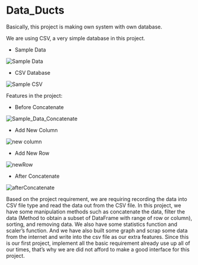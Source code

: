 # Data_Ducts

Basically, this project is making own system with own database. 

We are using CSV, a very simple database in this project.

* Sample Data

![Sample Data](https://user-images.githubusercontent.com/84385119/169641931-3d447572-ed14-4387-9a38-e4e64018fb5c.png)


* CSV Database

![Sample CSV](https://user-images.githubusercontent.com/84385119/169641932-c0d828c2-b90f-486b-988a-1b588e8f6a4d.png)

Features in the project:
* Before Concatenate

![Sample_Data_Concatenate](https://user-images.githubusercontent.com/84385119/169642264-04d218e9-afda-46f6-a4fa-c97bbd80fc98.png)

* Add New Column

![new column](https://user-images.githubusercontent.com/84385119/169642326-0693f483-fc03-425e-aebd-7493ee7b5d2e.png)

* Add New Row

![newRow](https://user-images.githubusercontent.com/84385119/169642331-8601c23d-deb1-4e83-b1c0-767a5f413963.png)

* After Concatenate

![afterConcatenate](https://user-images.githubusercontent.com/84385119/169642405-9f904217-0b5e-4153-992f-63af9d799bd3.png)


Based on the project requirement, we are requiring recording the data into CSV file type and read the data out from the CSV file. In this project, we have some manipulation methods such as concatenate the data, filter the data (Method to obtain a subset of DataFrame with range of row or column), sorting, and removing data. We also have some statistics function and scaler’s function. And we have also built some graph and scrap some data from the internet and write into the csv file as our extra features. Since this is our first project, implement all the basic requirement already use up all of our times, that’s why we are did not afford to make a good interface for this project.
